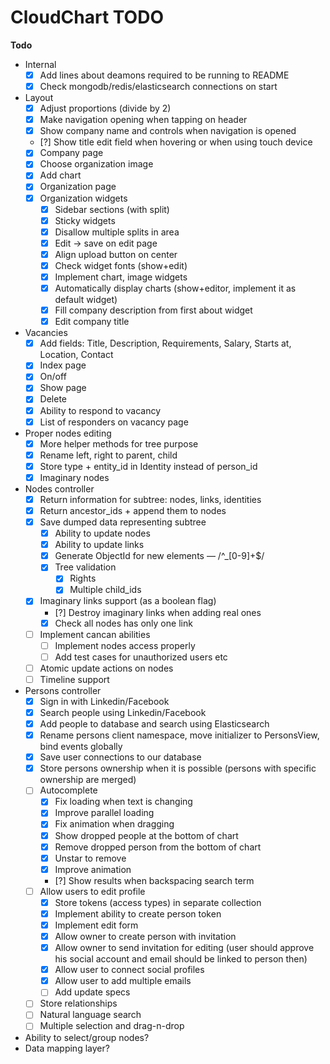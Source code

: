 # CloudChart TODO

**Todo**

- Internal
  - [x] Add lines about deamons required to be running to README
  - [x] Check mongodb/redis/elasticsearch connections on start
  
- Layout
  - [x] Adjust proportions (divide by 2)
  - [x] Make navigation opening when tapping on header
  - [x] Show company name and controls when navigation is opened
  - [?] Show title edit field when hovering or when using touch device
  - [x] Company page
  - [x] Choose organization image
  - [x] Add chart
  - [x] Organization page
  - [x] Organization widgets
  	- [x] Sidebar sections (with split)
  	- [x] Sticky widgets
  	- [x] Disallow multiple splits in area
  	- [x] Edit -> save on edit page
  	- [x] Align upload button on center
  	- [x] Check widget fonts (show+edit)
  	- [x] Implement chart, image widgets
  	- [x] Automatically display charts (show+editor, implement it as default widget)
  	- [x] Fill company description from first about widget
  	- [x] Edit company title

- Vacancies
  - [x] Add fields: Title, Description, Requirements, Salary, Starts at, Location, Contact
  - [x] Index page
  - [x] On/off
  - [x] Show page
  - [x] Delete
  - [x] Ability to respond to vacancy
  - [x] List of responders on vacancy page
  	
- Proper nodes editing
  - [x] More helper methods for tree purpose
  - [x] Rename left, right to parent, child
  - [x] Store type + entity_id in Identity instead of person_id
  - [x] Imaginary nodes
- Nodes controller
  - [x] Return information for subtree: nodes, links, identities
  - [x] Return ancestor_ids + append them to nodes
  - [x] Save dumped data representing subtree
    - [x] Ability to update nodes
    - [x] Ability to update links
    - [x] Generate ObjectId for new elements — /^_[0-9]+$/
    - [x] Tree validation
      - [x] Rights
      - [x] Multiple child_ids
  - [x] Imaginary links support (as a boolean flag)
    - [?] Destroy imaginary links when adding real ones
    - [x] Check all nodes has only one link
  - [ ] Implement cancan abilities
    - [ ] Implement nodes access properly
    - [ ] Add test cases for unauthorized users etc
  - [ ] Atomic update actions on nodes
  - [ ] Timeline support
- Persons controller
  - [x] Sign in with Linkedin/Facebook
  - [x] Search people using Linkedin/Facebook
  - [x] Add people to database and search using Elasticsearch
  - [x] Rename persons client namespace, move initializer to PersonsView, bind 	events globally
  - [x] Save user connections to our database
  - [x] Store persons ownership when it is possible (persons with specific ownership are merged)
  - [ ] Autocomplete
    - [x] Fix loading when text is changing
    - [x] Improve parallel loading
    - [x] Fix animation when dragging
    - [x] Show dropped people at the bottom of chart
    - [x] Remove dropped person from the bottom of chart
    - [x] Unstar to remove
    - [x] Improve animation
    - [?] Show results when backspacing search term
  - [ ] Allow users to edit profile
    - [x] Store tokens (access types) in separate collection
    - [x] Implement ability to create person token
    - [x] Implement edit form
    - [x] Allow owner to create person with invitation
    - [x] Allow owner to send invitation for editing (user should approve his social account and email should be linked to person then)
    - [x] Allow user to connect social profiles
    - [x] Allow user to add multiple emails
    - [ ] Add update specs
  - [ ] Store relationships
  - [ ] Natural language search
  - [ ] Multiple selection and drag-n-drop
- Ability to select/group nodes?
- Data mapping layer?
